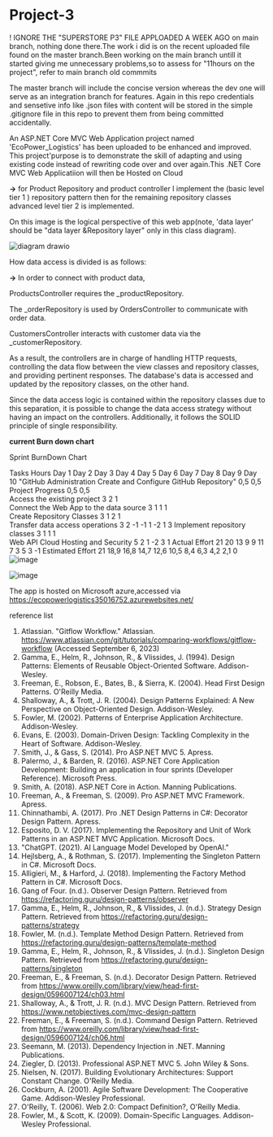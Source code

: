 # Project-3
 
 
 ! IGNORE THE "SUPERSTORE P3" FILE APPLOADED A WEEK AGO on main branch, nothing done there.The work i did is on the recent uploaded file found on the master branch.Been working on the main branch untill it started giving me unnecessary problems,so to assess for "11hours on the project", refer to main branch old commmits



 

The master branch will include the concise version whereas the dev one will serve as an integration branch for features.
Again in this repo credentials and sensetive info like .json files with content will be stored in the simple .gitignore file in this repo to prevent them from being committed accidentally.

An ASP.NET Core MVC Web Application project  named 'EcoPower_Logistics' has been uploaded to be  enhanced and improved. This project'purpose is to demonstrate the skill of adapting and using existing code instead of rewriting code over and over again.This  .NET Core MVC Web Applicatiion will then be Hosted on Cloud 

**->** for Product Repository and product controller I implement the (basic level tier 1 ) repository pattern then for the remaining repository classes advanced level tier 2 is implemented. 

On this image is the logical perspective of this web app(note, 'data layer' should be  "data layer &Repository layer" only in this class diagram).

![diagram drawio](https://github.com/Bongani-4/CMPG-323-Project-3_35016752/assets/140083292/e058a270-2d04-4060-9c33-2f68e7c76d6c)

How data access is divided is as follows:

**->** In order to connect with product data,

ProductsController requires the _productRepository.

The _orderRepository is used by OrdersController to communicate with order data.

CustomersController interacts with customer data via the _customerRepository.

As a result, the controllers are in charge of handling HTTP requests, controlling the data flow between the view classes and repository classes, and providing pertinent responses. The database's data is accessed and updated by the repository classes, on the other hand.

Since the data access logic is contained within the repository classes due to this separation, it is possible to change the data access strategy without having an impact on the controllers. Additionally, it follows the SOLID principle of single responsibility.


**current Burn down chart**

Sprint BurnDown Chart												
												
Tasks		Hours	Day 1	Day 2	Day 3	Day 4	Day 5	Day 6	Day 7	Day 8	Day 9	Day 10
"GitHub Administration	Create and Configure GitHub Repository"		0,5	0,5									
Project Progress		0,5	0,5									
Access the existing project		3		2	1							
Connect the Web App to the data source		3			1				1		1	
Create Repository Classes		3			1			2	1			
Transfer data access operations		3		2			-1	-1	1	-2	1	3
Implement repository classes		3		1			1		1			
Web API Cloud Hosting and Security		5		2	1		-2	3				1
	Actual Effort	21	20	13	9	9	11	7	3	5	3	-1
	Estimated Effort	21	18,9	16,8	14,7	12,6	10,5	8,4	6,3	4,2	2,1	0
![image](https://github.com/Bongani-4/CMPG-323--overview/assets/140083292/c720feeb-7cac-42cb-b52f-c9edf2a3a0bb)

![image](https://github.com/Bongani-4/CMPG-323--overview/assets/140083292/ca3698c9-572c-414a-a0ee-911ec1089bd9)



The app is hosted on Microsoft azure,accessed via https://ecopowerlogistics35016752.azurewebsites.net/



reference list
1. Atlassian. "Gitflow Workflow." Atlassian. https://www.atlassian.com/git/tutorials/comparing-workflows/gitflow-workflow (Accessed September 6, 2023)
2. Gamma, E., Helm, R., Johnson, R., & Vlissides, J. (1994). Design Patterns: Elements of Reusable Object-Oriented Software. Addison-Wesley.
3. Freeman, E., Robson, E., Bates, B., & Sierra, K. (2004). Head First Design Patterns. O'Reilly Media.
4. Shalloway, A., & Trott, J. R. (2004). Design Patterns Explained: A New Perspective on Object-Oriented Design. Addison-Wesley.
5. Fowler, M. (2002). Patterns of Enterprise Application Architecture. Addison-Wesley.
6. Evans, E. (2003). Domain-Driven Design: Tackling Complexity in the Heart of Software. Addison-Wesley.
7. Smith, J., & Gass, S. (2014). Pro ASP.NET MVC 5. Apress.
8. Palermo, J., & Barden, R. (2016). ASP.NET Core Application Development: Building an application in four sprints (Developer Reference). Microsoft Press.
9. Smith, A. (2018). ASP.NET Core in Action. Manning Publications.
10. Freeman, A., & Freeman, S. (2009). Pro ASP.NET MVC Framework. Apress.
11. Chinnathambi, A. (2017). Pro .NET Design Patterns in C#: Decorator Design Pattern. Apress.
12. Esposito, D. V. (2017). Implementing the Repository and Unit of Work Patterns in an ASP.NET MVC Application. Microsoft Docs.
13. "ChatGPT. (2021). AI Language Model Developed by OpenAI."
15. Hejlsberg, A., & Rothman, S. (2017). Implementing the Singleton Pattern in C#. Microsoft Docs.
16. Alligieri, M., & Harford, J. (2018). Implementing the Factory Method Pattern in C#. Microsoft Docs.
17. Gang of Four. (n.d.). Observer Design Pattern. Retrieved from https://refactoring.guru/design-patterns/observer
18. Gamma, E., Helm, R., Johnson, R., & Vlissides, J. (n.d.). Strategy Design Pattern. Retrieved from https://refactoring.guru/design-patterns/strategy
19. Fowler, M. (n.d.). Template Method Design Pattern. Retrieved from https://refactoring.guru/design-patterns/template-method
20. Gamma, E., Helm, R., Johnson, R., & Vlissides, J. (n.d.). Singleton Design Pattern. Retrieved from https://refactoring.guru/design-patterns/singleton
21. Freeman, E., & Freeman, S. (n.d.). Decorator Design Pattern. Retrieved from https://www.oreilly.com/library/view/head-first-design/0596007124/ch03.html
22. Shalloway, A., & Trott, J. R. (n.d.). MVC Design Pattern. Retrieved from https://www.netobjectives.com/mvc-design-pattern
23. Freeman, E., & Freeman, S. (n.d.). Command Design Pattern. Retrieved from https://www.oreilly.com/library/view/head-first-design/0596007124/ch06.html
24.  Seemann, M. (2013). Dependency Injection in .NET. Manning Publications.
25. Ziegler, D. (2013). Professional ASP.NET MVC 5. John Wiley & Sons.
26. Nielsen, N. (2017). Building Evolutionary Architectures: Support Constant Change. O'Reilly Media.
27. Cockburn, A. (2001). Agile Software Development: The Cooperative Game. Addison-Wesley Professional.
28. O'Reilly, T. (2006). Web 2.0: Compact Definition?, O'Reilly Media.
29. Fowler, M., & Scott, K. (2009). Domain-Specific Languages. Addison-Wesley Professional.
